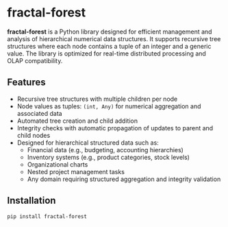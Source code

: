 # fractal-forest

**fractal-forest** is a Python library designed for efficient management and analysis of hierarchical numerical data structures. It supports recursive tree structures where each node contains a tuple of an integer and a generic value. The library is optimized for real-time distributed processing and OLAP compatibility.

## Features

- Recursive tree structures with multiple children per node
- Node values as tuples: `(int, Any)` for numerical aggregation and associated data
- Automated tree creation and child addition
- Integrity checks with automatic propagation of updates to parent and child nodes
- Designed for hierarchical structured data such as:
  - Financial data (e.g., budgeting, accounting hierarchies)
  - Inventory systems (e.g., product categories, stock levels)
  - Organizational charts
  - Nested project management tasks
  - Any domain requiring structured aggregation and integrity validation

## Installation

```bash
pip install fractal-forest
